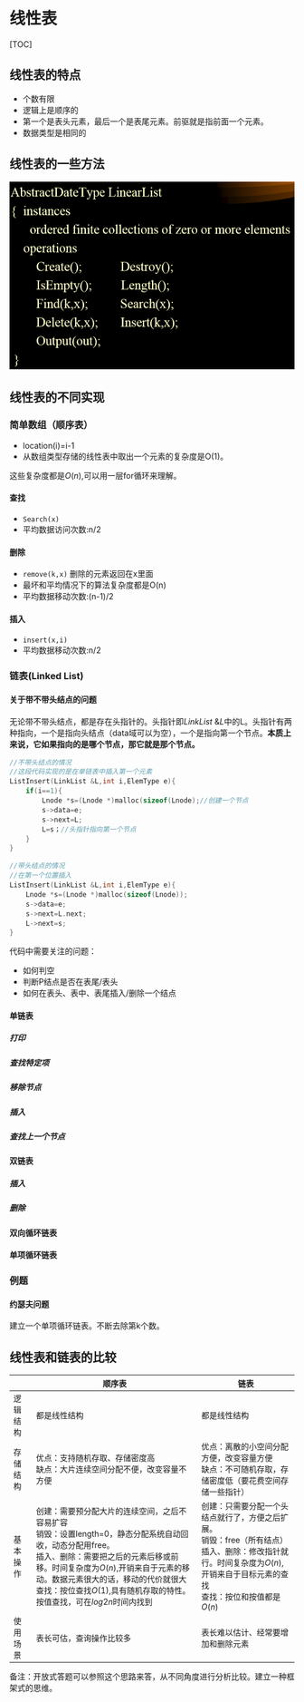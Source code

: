 # 线性表

[TOC]



## 线性表的特点

+ 个数有限
+ 逻辑上是顺序的
+ 第一个是表头元素，最后一个是表尾元素。前驱就是指前面一个元素。
+ 数据类型是相同的

## 线性表的一些方法

![](https://raw.githubusercontent.com/Alemdx/pic-bed/master/linear/im3-4.png)

## 线性表的不同实现

### 简单数组（顺序表）

+ location(i)=i-1
+ 从数组类型存储的线性表中取出一个元素的复杂度是O(1)。

这些复杂度都是$O(n)$,可以用一层for循环来理解。

#### 查找

+ `Search(x)`
+ 平均数据访问次数:n/2

#### 删除

+ `remove(k,x)` 删除的元素返回在x里面
+ 最坏和平均情况下的算法复杂度都是O(n)
+ 平均数据移动次数:(n-1)/2

#### 插入

+ `insert(x,i)`
+ 平均数据移动次数:n/2

### 链表(Linked List)

#### 关于带不带头结点的问题

无论带不带头结点，都是存在头指针的。头指针即$LinkList \ \&L$中的L。头指针有两种指向，一个是指向头结点（data域可以为空），一个是指向第一个节点。**本质上来说，它如果指向的是哪个节点，那它就是那个节点。**

```c++
//不带头结点的情况
//这段代码实现的是在单链表中插入第一个元素
ListInsert(LinkList &L,int i,ElemType e){
    if(i==1){
        Lnode *s=(Lnode *)malloc(sizeof(Lnode);//创建一个节点
        s->data=e;
        s->next=L;
   		L=s；//头指针指向第一个节点
    }
}
```

```c++
//带头结点的情况
//在第一个位置插入
ListInsert(LinkList &L,int i,ElemType e){
    Lnode *s=(Lnode *)malloc(sizeof(Lnode));
    s->data=e;
    s->next=L.next;
    L->next=s;   
}
```

代码中需要关注的问题：

+ 如何判空
+ 判断P结点是否在表尾/表头
+ 如何在表头、表中、表尾插入/删除一个结点

#### 单链表

##### 打印

##### 查找特定项

##### 移除节点

##### 插入

##### 查找上一个节点

#### 双链表

##### 插入

##### 删除

#### 双向循环链表

#### 单项循环链表

### 例题

#### 约瑟夫问题

建立一个单项循环链表。不断去除第k个数。

## 线性表和链表的比较

|          | 顺序表                                                       | 链表                                                         |
| -------- | ------------------------------------------------------------ | ------------------------------------------------------------ |
| 逻辑结构 | 都是线性结构                                                 | 都是线性结构                                                 |
| 存储结构 | 优点：支持随机存取、存储密度高<br />缺点：大片连续空间分配不便，改变容量不方便 | 优点：离散的小空间分配方便，改变容量方便<br />缺点：不可随机存取，存储密度低（要花费空间存储一些指针） |
| 基本操作 | 创建：需要预分配大片的连续空间，之后不容易扩容<br />销毁：设置length=0，静态分配系统自动回收，动态分配用free。<br />插入、删除：需要把之后的元素后移或前移。时间复杂度为$O(n)$,开销来自于元素的移动。数据元素很大的话，移动的代价就很大<br />查找：按位查找$O(1)$,具有随机存取的特性。按值查找，可在$log2n$时间内找到 | 创建：只需要分配一个头结点就行了，方便之后扩展。<br />销毁：free（所有结点）<br />插入、删除：修改指针就行。时间复杂度为$O(n)$,开销来自于目标元素的查找<br />查找：按位和按值都是$O(n)$ |
| 使用场景 | 表长可估，查询操作比较多                                     | 表长难以估计、经常要增加和删除元素                           |

备注：开放式答题可以参照这个思路来答，从不同角度进行分析比较。建立一种框架式的思维。